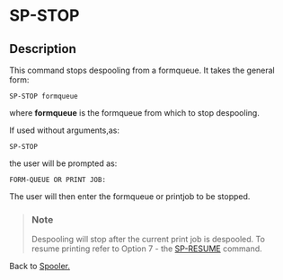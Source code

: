 # SP-STOP

<PageHeader />

## Description

This command stops despooling from a formqueue. It takes the general form:

```
SP-STOP formqueue
```

where **formqueue** is the formqueue from which to stop despooling.

If used without arguments,as:

```
SP-STOP
```

the user will be prompted as:

```
FORM-QUEUE OR PRINT JOB:
```

The user will then enter the formqueue or printjob to be stopped.

> ### Note
>
> Despooling will stop after the current print job is despooled. To resume printing refer to Option 7 - the [SP-RESUME](./../sp-resume) command.

Back to [Spooler.](./../jbase-spooler)

<PageFooter />
